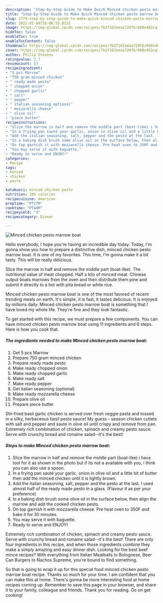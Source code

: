 ```yaml
---
description: "Step-by-Step Guide to Make Quick Minced chicken pesto marrow boat"
title: "Step-by-Step Guide to Make Quick Minced chicken pesto marrow boat"
slug: 2779-step-by-step-guide-to-make-quick-minced-chicken-pesto-marrow-boat
date: 2022-02-04T16:06:53.012Z
image: https://img-global.cpcdn.com/recipes/7b2f162eeaa729f6/680x482cq70/minced-chicken-pesto-marrow-boat-recipe-main-photo.jpg
hideToc: false
enableToc: true
enableTocContent: false
thumbnail: https://img-global.cpcdn.com/recipes/7b2f162eeaa729f6/680x482cq70/minced-chicken-pesto-marrow-boat-recipe-main-photo.jpg
cover: https://img-global.cpcdn.com/recipes/7b2f162eeaa729f6/680x482cq70/minced-chicken-pesto-marrow-boat-recipe-main-photo.jpg
author: Philip Stevens
ratingvalue: 3.7
reviewcount: 23
recipeingredient:
- "5 pcs Marrow"
- "750 gram minced chicken"
- " ready made pesto"
- " chopped onion"
- " chopped garlic"
- " salt"
- " pepper"
- " italian seasoning optional"
- " mozzarella cheese"
- " olive oil"
- "piece butter"
recipeinstructions:
- "Slice the marrow in half and remove the middle part (boat-like) i hava tool for it as shown in the photo but if its not a available with you, i think you can also use a spoon."
- "In a frying pan sauté your garlic, onion in olive oil and a little bit of butter then add the minced chicken until it is lightly brown."
- "Add the italian seasoning, salt, pepper and the pesto at the last. I used almost half of the ready made pesto in a glass. (Flavour it as per your preference)"
- "In a baking dish brush some olive oil in the surface below, then align the marrow and add the cooked chicken pesto."
- "On top garnish it with mozzarella cheese. Pre heat oven to 350F and bake it for 30 minutes."
- "You may serve it with baguette."
- "Ready to serve and ENJOY!"
categories:
- Recipe
tags:
- minced
- chicken
- pesto

katakunci: minced chicken pesto 
nutrition: 105 calories
recipecuisine: American
preptime: "PT27M"
cooktime: "PT44M"
recipeyield: "3"
recipecategory: Dinner

---
```



![Minced chicken pesto marrow boat](https://img-global.cpcdn.com/recipes/7b2f162eeaa729f6/680x482cq70/minced-chicken-pesto-marrow-boat-recipe-main-photo.jpg)

Hello everybody, I hope you're having an incredible day today. Today, I'm gonna show you how to prepare a distinctive dish, minced chicken pesto marrow boat. It is one of my favorites. This time, I'm gonna make it a bit tasty. This will be really delicious.

Slice the marrow in half and remove the middle part (boat-like). The nutritional value of meat chopped. Half a kilo of minced meat. Chinese output boats marrows from the oven and then distribute them pine and submit it directly to a hot with pita bread or white rice.

Minced chicken pesto marrow boat is one of the most favored of recent trending meals on earth. It's simple, it is fast, it tastes delicious. It is enjoyed by millions daily. Minced chicken pesto marrow boat is something that I have loved my whole life. They're fine and they look fantastic.


To get started with this recipe, we must prepare a few components. You can have minced chicken pesto marrow boat using 11 ingredients and 6 steps. Here is how you cook that.

<!--inarticleads1-->

##### The ingredients needed to make Minced chicken pesto marrow boat:

1. Get 5 pcs Marrow
1. Prepare 750 gram minced chicken
1. Prepare  ready made pesto
1. Make ready  chopped onion
1. Make ready  chopped garlic
1. Make ready  salt
1. Make ready  pepper
1. Get  italian seasoning (optional)
1. Make ready  mozzarella cheese
1. Prepare  olive oil
1. Prepare piece butter


Stir-fried basil garlic chicken is served over fresh veggie pasta and tossed in a silky, herbaceous basil pesto sauce! My guess - season chicken cutlets with salt and pepper and saute in olive oil until crispy and remove from pan. Extremely rich combination of chicken, spinach and creamy pesto sauce. Serve with crunchy bread and romaine salad--it&#39;s the best! 

<!--inarticleads2-->

##### Steps to make Minced chicken pesto marrow boat:

1. Slice the marrow in half and remove the middle part (boat-like) i hava tool for it as shown in the photo but if its not a available with you, i think you can also use a spoon.
1. In a frying pan sauté your garlic, onion in olive oil and a little bit of butter then add the minced chicken until it is lightly brown.
1. Add the italian seasoning, salt, pepper and the pesto at the last. I used almost half of the ready made pesto in a glass. (Flavour it as per your preference)
1. In a baking dish brush some olive oil in the surface below, then align the marrow and add the cooked chicken pesto.
1. On top garnish it with mozzarella cheese. Pre heat oven to 350F and bake it for 30 minutes.
1. You may serve it with baguette.
1. Ready to serve and ENJOY!

Extremely rich combination of chicken, spinach and creamy pesto sauce. Serve with crunchy bread and romaine salad--it&#39;s the best! There are only four ingredients in this recipe, and when those ingredients combine they make a simply amazing and easy dinner dish. Looking for the best beef mince recipes? With everything from Italian Meatballs to Bolognese, Beer Can Burgers to Nachos Supreme, you&#39;re bound to find something. 

So that is going to wrap it up for this special food minced chicken pesto marrow boat recipe. Thanks so much for your time. I am confident that you can make this at home. There's gonna be more interesting food at home recipes coming up. Remember to save this page in your browser, and share it to your family, colleague and friends. Thank you for reading. Go on get cooking!
